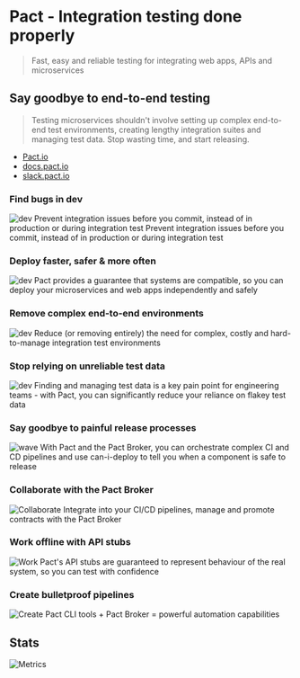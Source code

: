 # Pact -  Integration testing done properly

> Fast, easy and reliable testing for integrating web apps, APIs and microservices

##  Say goodbye to end-to-end testing

> Testing microservices shouldn't involve setting up complex end-to-end test environments, creating lengthy integration suites and managing test data. Stop wasting time, and start releasing.

- [Pact.io](https://pact.io/)
- [docs.pact.io](https://docs.pact.io/)
- [slack.pact.io](https://slack.pact.io/)

### Find bugs in dev
![dev](https://raw.githubusercontent.com/pact-foundation/pact.io/master/pages/assets/img/icons/theme/devices/laptop-macbook.svg)
Prevent integration issues before you commit, instead of in production or during integration test Prevent integration issues before you commit, instead of in production or during integration test

### Deploy faster, safer & more often
![dev](https://raw.githubusercontent.com/pact-foundation/pact.io/master/pages/assets/img/icons/theme/general/thunder-move.svg) 
Pact provides a guarantee that systems are compatible, so you can deploy your microservices and web apps independently and safely

### Remove complex end-to-end environments
![dev](https://raw.githubusercontent.com/pact-foundation/pact.io/master/pages/assets/img/icons/theme/devices/server.svg)
Reduce (or removing entirely) the need for complex, costly and hard-to-manage integration test environments

### Stop relying on unreliable test data
![dev](https://raw.githubusercontent.com/pact-foundation/pact.io/master/pages/assets/img/icons/theme/files/deleted-file.svg)
Finding and managing test data is a key pain point for engineering teams - with Pact, you can significantly reduce your reliance on flakey test data

### Say goodbye to painful release processes
![wave](https://raw.githubusercontent.com/pact-foundation/pact.io/master/pages/assets/img/icons/theme/general/smile.svg)
With Pact and the Pact Broker, you can orchestrate complex CI and CD pipelines and use can-i-deploy to tell you when a component is safe to release

### Collaborate with the Pact Broker
![Collaborate](https://raw.githubusercontent.com/pact-foundation/pact.io/master/pages/assets/img/icons/theme/communication/group.svg)
Integrate into your CI/CD pipelines, manage and promote contracts with the Pact Broker

### Work offline with API stubs
![Work](https://raw.githubusercontent.com/pact-foundation/pact.io/master/pages/assets/img/icons/theme/devices/router-1.svg)
Pact's API stubs are guaranteed to represent behaviour of the real system, so you can test with confidence

### Create bulletproof pipelines
![Create](https://raw.githubusercontent.com/pact-foundation/pact.io/master/pages/assets/img/icons/theme/code/option.svg)
Pact CLI tools + Pact Broker = powerful automation capabilities

## Stats


![Metrics](https://metrics.lecoq.io/pact-foundation?template=classic&languages=1&followup=1&repositories=1&lines=1&activity=1&achievements=1&people=1&repositories=100&repositories.batch=100&repositories.forks=false&repositories.affiliations=owner&languages.limit=8&languages.threshold=0%25&languages.colors=github&languages.sections=most-used&languages.indepth=false&languages.analysis.timeout=15&languages.categories=markup%2C%20programming&languages.recent.categories=markup%2C%20programming&languages.recent.load=300&languages.recent.days=14&followup.sections=repositories&followup.indepth=false&people.limit=24&people.identicons=false&people.identicons.hide=false&people.size=28&people.types=followers%2C%20following&people.shuffle=false&activity.limit=5&activity.load=300&activity.days=14&activity.visibility=all&activity.timestamps=false&activity.filter=all&achievements.threshold=C&achievements.secrets=true&achievements.display=detailed&achievements.limit=0&config.timezone=Europe%2FLondon)